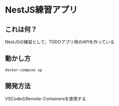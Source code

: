 # NestJS練習アプリ

## これは何？
NestJSの練習として，TODOアプリ用のAPIを作っている

## 動かし方

```
docker-compose up
```

## 開発方法
VSCodeのRemote-Containersを使用する
